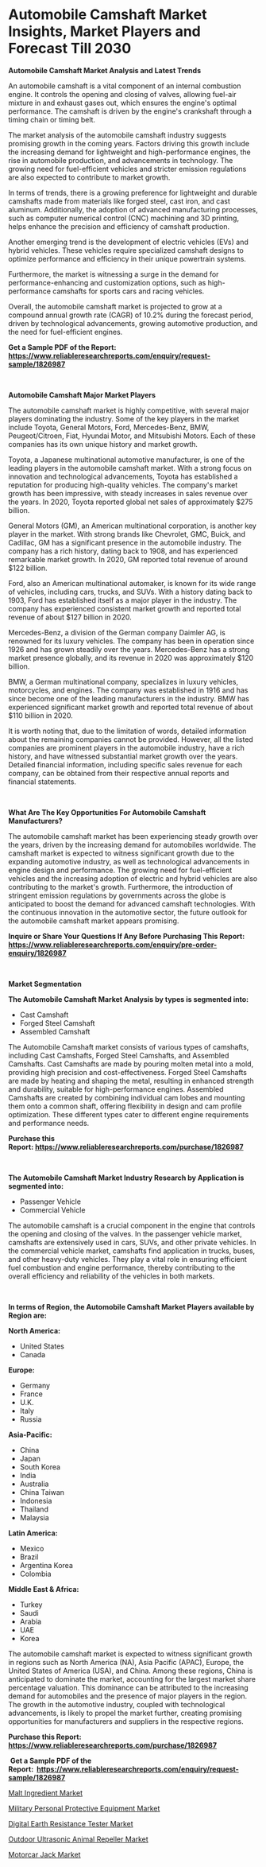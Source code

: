 <p><h1>Automobile Camshaft Market Insights, Market Players and Forecast Till 2030</h1></p><p><strong>Automobile Camshaft Market Analysis and Latest Trends</strong></p>
<p><p>An automobile camshaft is a vital component of an internal combustion engine. It controls the opening and closing of valves, allowing fuel-air mixture in and exhaust gases out, which ensures the engine's optimal performance. The camshaft is driven by the engine's crankshaft through a timing chain or timing belt.</p><p>The market analysis of the automobile camshaft industry suggests promising growth in the coming years. Factors driving this growth include the increasing demand for lightweight and high-performance engines, the rise in automobile production, and advancements in technology. The growing need for fuel-efficient vehicles and stricter emission regulations are also expected to contribute to market growth.</p><p>In terms of trends, there is a growing preference for lightweight and durable camshafts made from materials like forged steel, cast iron, and cast aluminum. Additionally, the adoption of advanced manufacturing processes, such as computer numerical control (CNC) machining and 3D printing, helps enhance the precision and efficiency of camshaft production.</p><p>Another emerging trend is the development of electric vehicles (EVs) and hybrid vehicles. These vehicles require specialized camshaft designs to optimize performance and efficiency in their unique powertrain systems.</p><p>Furthermore, the market is witnessing a surge in the demand for performance-enhancing and customization options, such as high-performance camshafts for sports cars and racing vehicles.</p><p>Overall, the automobile camshaft market is projected to grow at a compound annual growth rate (CAGR) of 10.2% during the forecast period, driven by technological advancements, growing automotive production, and the need for fuel-efficient engines.</p></p>
<p><strong>Get a Sample PDF of the Report:&nbsp; <a href="https://www.reliableresearchreports.com/enquiry/request-sample/1826987">https://www.reliableresearchreports.com/enquiry/request-sample/1826987</a></strong></p>
<p>&nbsp;</p>
<p><strong>Automobile Camshaft Major Market Players</strong></p>
<p><p>The automobile camshaft market is highly competitive, with several major players dominating the industry. Some of the key players in the market include Toyota, General Motors, Ford, Mercedes-Benz, BMW, Peugeot/Citroen, Fiat, Hyundai Motor, and Mitsubishi Motors. Each of these companies has its own unique history and market growth.</p><p>Toyota, a Japanese multinational automotive manufacturer, is one of the leading players in the automobile camshaft market. With a strong focus on innovation and technological advancements, Toyota has established a reputation for producing high-quality vehicles. The company's market growth has been impressive, with steady increases in sales revenue over the years. In 2020, Toyota reported global net sales of approximately $275 billion.</p><p>General Motors (GM), an American multinational corporation, is another key player in the market. With strong brands like Chevrolet, GMC, Buick, and Cadillac, GM has a significant presence in the automobile industry. The company has a rich history, dating back to 1908, and has experienced remarkable market growth. In 2020, GM reported total revenue of around $122 billion.</p><p>Ford, also an American multinational automaker, is known for its wide range of vehicles, including cars, trucks, and SUVs. With a history dating back to 1903, Ford has established itself as a major player in the industry. The company has experienced consistent market growth and reported total revenue of about $127 billion in 2020.</p><p>Mercedes-Benz, a division of the German company Daimler AG, is renowned for its luxury vehicles. The company has been in operation since 1926 and has grown steadily over the years. Mercedes-Benz has a strong market presence globally, and its revenue in 2020 was approximately $120 billion.</p><p>BMW, a German multinational company, specializes in luxury vehicles, motorcycles, and engines. The company was established in 1916 and has since become one of the leading manufacturers in the industry. BMW has experienced significant market growth and reported total revenue of about $110 billion in 2020.</p><p>It is worth noting that, due to the limitation of words, detailed information about the remaining companies cannot be provided. However, all the listed companies are prominent players in the automobile industry, have a rich history, and have witnessed substantial market growth over the years. Detailed financial information, including specific sales revenue for each company, can be obtained from their respective annual reports and financial statements.</p></p>
<p>&nbsp;</p>
<p><strong>What Are The Key Opportunities For Automobile Camshaft Manufacturers?</strong></p>
<p><p>The automobile camshaft market has been experiencing steady growth over the years, driven by the increasing demand for automobiles worldwide. The camshaft market is expected to witness significant growth due to the expanding automotive industry, as well as technological advancements in engine design and performance. The growing need for fuel-efficient vehicles and the increasing adoption of electric and hybrid vehicles are also contributing to the market's growth. Furthermore, the introduction of stringent emission regulations by governments across the globe is anticipated to boost the demand for advanced camshaft technologies. With the continuous innovation in the automotive sector, the future outlook for the automobile camshaft market appears promising.</p></p>
<p><strong>Inquire or Share Your Questions If Any Before Purchasing This Report: <a href="https://www.reliableresearchreports.com/enquiry/pre-order-enquiry/1826987">https://www.reliableresearchreports.com/enquiry/pre-order-enquiry/1826987</a></strong></p>
<p>&nbsp;</p>
<p><strong>Market Segmentation</strong></p>
<p><strong>The Automobile Camshaft Market Analysis by types is segmented into:</strong></p>
<p><ul><li>Cast Camshaft</li><li>Forged Steel Camshaft</li><li>Assembled Camshaft</li></ul></p>
<p><p>The Automobile Camshaft market consists of various types of camshafts, including Cast Camshafts, Forged Steel Camshafts, and Assembled Camshafts. Cast Camshafts are made by pouring molten metal into a mold, providing high precision and cost-effectiveness. Forged Steel Camshafts are made by heating and shaping the metal, resulting in enhanced strength and durability, suitable for high-performance engines. Assembled Camshafts are created by combining individual cam lobes and mounting them onto a common shaft, offering flexibility in design and cam profile optimization. These different types cater to different engine requirements and performance needs.</p></p>
<p><strong>Purchase this Report:&nbsp;<a href="https://www.reliableresearchreports.com/purchase/1826987">https://www.reliableresearchreports.com/purchase/1826987</a></strong></p>
<p>&nbsp;</p>
<p><strong>The Automobile Camshaft Market Industry Research by Application is segmented into:</strong></p>
<p><ul><li>Passenger Vehicle</li><li>Commercial Vehicle</li></ul></p>
<p><p>The automobile camshaft is a crucial component in the engine that controls the opening and closing of the valves. In the passenger vehicle market, camshafts are extensively used in cars, SUVs, and other private vehicles. In the commercial vehicle market, camshafts find application in trucks, buses, and other heavy-duty vehicles. They play a vital role in ensuring efficient fuel combustion and engine performance, thereby contributing to the overall efficiency and reliability of the vehicles in both markets.</p></p>
<p>&nbsp;</p>
<p><strong>In terms of Region, the Automobile Camshaft Market Players available by Region are:</strong></p>
<p>
    <p> <strong> North America: </strong>
        <ul>
            <li>United States</li>
            <li>Canada</li>
        </ul>
        </p> 
    <p> <strong> Europe: </strong>
        <ul>
            <li>Germany</li>
            <li>France</li>
            <li>U.K.</li>
            <li>Italy</li>
            <li>Russia</li>
        </ul>
        </p> 
    <p> <strong> Asia-Pacific: </strong>
        <ul>
            <li>China</li>
            <li>Japan</li>
            <li>South Korea</li>
            <li>India</li>
            <li>Australia</li>
            <li>China Taiwan</li>
            <li>Indonesia</li>
            <li>Thailand</li>
            <li>Malaysia</li>
        </ul>
        </p> 
    <p> <strong> Latin America: </strong>
        <ul>
            <li>Mexico</li>
            <li>Brazil</li>
            <li>Argentina Korea</li>
            <li>Colombia</li>
        </ul>
        </p> 
    <p> <strong> Middle East & Africa: </strong>
        <ul>
            <li>Turkey</li>
            <li>Saudi</li>
            <li>Arabia</li>
            <li>UAE</li>
            <li>Korea</li>
        </ul>
    </p>
    </p>
<p><p>The automobile camshaft market is expected to witness significant growth in regions such as North America (NA), Asia Pacific (APAC), Europe, the United States of America (USA), and China. Among these regions, China is anticipated to dominate the market, accounting for the largest market share percentage valuation. This dominance can be attributed to the increasing demand for automobiles and the presence of major players in the region. The growth in the automotive industry, coupled with technological advancements, is likely to propel the market further, creating promising opportunities for manufacturers and suppliers in the respective regions.</p></p>
<p><strong>Purchase this Report: <a href="https://www.reliableresearchreports.com/purchase/1826987">https://www.reliableresearchreports.com/purchase/1826987</a></strong></p>
<p>&nbsp;<strong>Get a Sample PDF of the Report:&nbsp;&nbsp;<a href="https://www.reliableresearchreports.com/enquiry/request-sample/1826987">https://www.reliableresearchreports.com/enquiry/request-sample/1826987</a></strong></p>
<p><strong></strong></p>
<p><p><a href="https://medium.com/@ollierippin/malt-ingredient-market-insights-into-market-cagr-market-trends-and-growth-strategies-eca9c4a41a71">Malt Ingredient Market</a></p><p><a href="https://medium.com/@elsahermann/military-personal-protective-equipment-market-trends-forecast-and-competitive-analysis-to-2030-191672a7c5f6">Military Personal Protective Equipment Market</a></p><p><a href="https://www.linkedin.com/pulse/digital-earth-resistance-tester-market-share-amp-new-trends-z9wce/">Digital Earth Resistance Tester Market</a></p><p><a href="https://www.linkedin.com/pulse/decoding-outdoor-ultrasonic-animal-repeller-market-5ewqe/">Outdoor Ultrasonic Animal Repeller Market</a></p><p><a href="https://github.com/pizolina/Market-Research-Report-List-1/blob/main/motorcar-jack-market.md">Motorcar Jack Market</a></p></p>